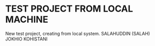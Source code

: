 # TEST PROJECT FROM LOCAL MACHINE
New test project, creating from local system.
SALAHUDDIN (SALAH) JOKHIO KOHISTANI